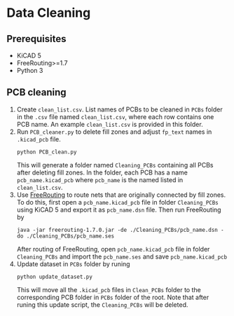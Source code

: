 # Data Cleaning

## Prerequisites
+ KiCAD 5
+ FreeRouting>=1.7
+ Python 3

## PCB cleaning
1. Create `clean_list.csv`. List names of PCBs to be cleaned in `PCBs` folder in the `.csv` file named `clean_list.csv`, where each row contains one PCB name.  An example `clean_list.csv` is provided in this folder.
2. Run `PCB_cleaner.py` to delete fill zones and adjust `fp_text` names in `.kicad_pcb` file.
	```
	python PCB_clean.py
	```
	This will generate a folder named `Cleaning_PCBs` containing all PCBs after deleting fill zones. In the folder, each PCB has a name `pcb_name.kicad_pcb` where `pcb_name` is the named listed in `clean_list.csv`.
3. Use [FreeRouting](https://github.com/freerouting/freerouting) to route nets that are originally connected by fill zones. To do this, first open a `pcb_name.kicad_pcb` file in folder `Cleaning_PCBs` using KiCAD 5 and export it as `pcb_name.dsn` file. Then run FreeRouting by
	```
	java -jar freerouting-1.7.0.jar -de ./Cleaning_PCBs/pcb_name.dsn -do ./Cleaning_PCBs/pcb_name.ses
	```  
	After routing of FreeRouting, open `pcb_name.kicad_pcb` file in folder `Cleaning_PCBs` and import the `pcb_name.ses` and save `pcb_name.kicad_pcb`
4. Update dataset in `PCBs` folder by runing
	```
	python update_dataset.py
	```
	This will move all the `.kicad_pcb` files in `Clean_PCBs` folder to the corresponding PCB folder in `PCBs` folder of the root. Note that after runing this update script, the `Cleaning_PCBs` will be deleted.
